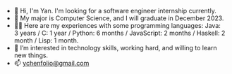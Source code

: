 - 👋 Hi, I'm Yan. I'm looking for a software engineer internship currently. 
- 🌱 My major is Computer Science, and I will graduate in December 2023.
- 👩‍💻 Here are my experiences with some programming languages: Java: 3 years / C: 1 year / Python: 6 months / JavaScript: 2 months / Haskell: 2 month / Lisp: 1 month.
- 👀 I’m interested in technology skills, working hard, and willing to learn new things.
- 📫 ychenfolio@gmail.com
